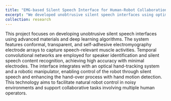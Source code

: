 ```yaml
---
title: "EMG-based Silent Speech Interface for Human-Robot Collaboration."
excerpt: "We developed unobtrusive silent speech interfaces using optimized materials and deep learning, enabling natural robot control and collaborative tasks for people with voice disorders and for noisy environments.<br/><img src='/images/HRC.jpg'>"
collection: research
---
```


This project focuses on developing unobtrusive silent speech interfaces using advanced materials and deep learning algorithms. The system features conformal, transparent, and self-adhesive electromyography electrode arrays to capture speech-relevant muscle activities. Temporal convolutional networks are employed for speaker identification and silent speech content recognition, achieving high accuracy with minimal electrodes. The interface integrates with an optical hand-tracking system and a robotic manipulator, enabling control of the robot through silent speech and enhancing the hand-over process with hand motion detection. This technology aims to facilitate natural robot control in noisy environments and support collaborative tasks involving multiple human operators.
